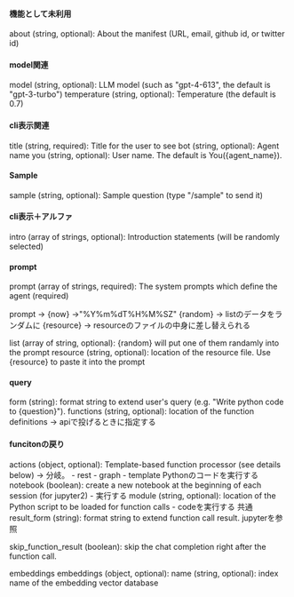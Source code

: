 #### 機能として未利用
  about (string, optional): About the manifest (URL, email, github id, or twitter id)

#### model関連
  model (string, optional): LLM model (such as "gpt-4-613", the default is "gpt-3-turbo")
  temperature (string, optional): Temperature (the default is 0.7)

#### cli表示関連
 title (string, required): Title for the user to see
 bot (string, optional): Agent name
 you (string, optional): User name. The default is You({agent_name}).

#### Sample
sample (string, optional): Sample question (type "/sample" to send it)

#### cli表示＋アルファ
intro (array of strings, optional): Introduction statements (will be randomly selected)


#### prompt

prompt (array of strings, required): The system prompts which define the agent (required)

prompt ->
  {now} ->"%Y%m%dT%H%M%SZ"
  {random} -> listのデータをランダムに
  {resource} -> resourceのファイルの中身に差し替えられる

  list (array of string, optional): {random} will put one of them randamly into the prompt
  resource (string, optional): location of the resource file. Use {resource} to paste it into the prompt

#### query
  form (string): format string to extend user's query (e.g. "Write python code to {question}").
  functions (string, optional): location of the function definitions
    -> apiで投げるときに指定する

#### funcitonの戻り
  actions (object, optional): Template-based function processor (see details below)
    -> 分岐。
     - rest
     - graph
     - template
  Pythonのコードを実行する
    notebook (boolean): create a new notebook at the beginning of each session (for jupyter2)
       - 実行する 
    module (string, optional): location of the Python script to be loaded for function calls
      - codeを実行する
    共通
      result_form (string): format string to extend function call result.
        jupyterを参照   

skip_function_result (boolean): skip the chat completion right after the function call.




embeddings
  embeddings (object, optional):
  name (string, optional): index name of the embedding vector database
